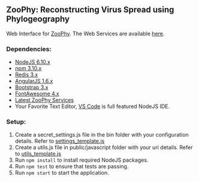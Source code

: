 ## ZooPhy: Reconstructing Virus Spread using Phylogeography

Web Interface for [ZooPhy](https://zodo.asu.edu/zoophy/). The Web Services are available [here](https://github.com/ZooPhy/zoophy-services).

### Dependencies:

* [NodeJS 6.10.x](https://nodejs.org/en/)
* [npm 3.10.x](https://www.npmjs.com/)
* [Redis 3.x](https://redis.io/)
* [AngularJS 1.6.x](https://angularjs.org/)
* [Bootstrap 3.x](http://getbootstrap.com/)
* [FontAwesome 4.x](http://fontawesome.io/icons/)
* [Latest ZooPhy Services](https://github.com/developerDemetri/zoophy-services)
* Your Favorite Text Editor, [VS Code](https://code.visualstudio.com/) is full featured NodeJS IDE. 

### Setup:

1) Create a secret_settings.js file in the bin folder with your configuration details. Refer to [settings_template.js](bin/settings_template.js)
2) Create a utils.js file in public/javascript folder with your uri details. Refer to [utils_template.js](public/javascript/utils_template.js)
2) Run `npm install` to install required NodeJS packages.
3) Run `npm test` to ensure that tests are passing.
4) Run `npm start` to start the application. 
